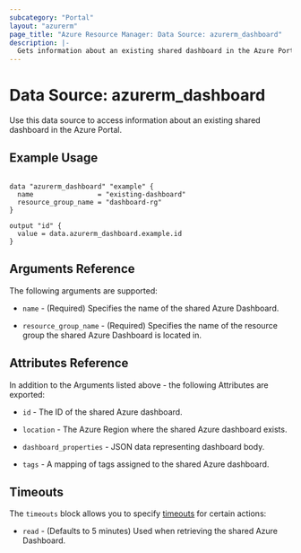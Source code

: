 ```yaml
---
subcategory: "Portal"
layout: "azurerm"
page_title: "Azure Resource Manager: Data Source: azurerm_dashboard"
description: |-
  Gets information about an existing shared dashboard in the Azure Portal.
---
```


# Data Source: azurerm_dashboard

Use this data source to access information about an existing shared dashboard in the Azure Portal.

## Example Usage

```hcl

data "azurerm_dashboard" "example" {
  name                = "existing-dashboard"
  resource_group_name = "dashboard-rg"
}

output "id" {
  value = data.azurerm_dashboard.example.id
}
```

## Arguments Reference

The following arguments are supported:

* `name` - (Required) Specifies the name of the shared Azure Dashboard.

* `resource_group_name` - (Required) Specifies the name of the resource group the shared Azure Dashboard is located in.

## Attributes Reference

In addition to the Arguments listed above - the following Attributes are exported:

* `id` - The ID of the shared Azure dashboard.

* `location` - The Azure Region where the shared Azure dashboard exists.

* `dashboard_properties` - JSON data representing dashboard body.

* `tags` - A mapping of tags assigned to the shared Azure dashboard.

## Timeouts

The `timeouts` block allows you to specify [timeouts](https://www.terraform.io/docs/configuration/resources.html#timeouts) for certain actions:

* `read` - (Defaults to 5 minutes) Used when retrieving the shared Azure Dashboard.

